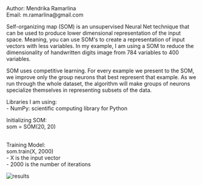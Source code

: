 <div>Author: Mendrika Ramarlina <br/>
Email: m.ramarlina@gmail.com</div>

<p>
Self-organizing map (SOM) is an unsupervised Neural Net technique that can be used to produce lower dimensional representation of the input space. Meaning, you can use SOM's to create a representation of input vectors
with less variables. In my example, I am using a SOM to reduce the dimensionality of handwritten digits image from 784 variables to 400 variables.
</p>
<p>
SOM uses competitive learning. For every example we present to the SOM, we improve only the group neurons that best represent that example. 
As we run through the whole dataset, the algorithm will make groups of neurons specialize themselves in representing subsets of the data.
</p>

Libraries I am using:
    <br/>- NumPy: scientific computing library for Python

Initializing SOM:<br/>
    som = SOM(20, 20)<br/><br/>

Training Model:<br/>
    som.train(X, 2000)  <br/>
        - X is the input vector<br/>
        - 2000 is the number of iterations<br/>

<div><img src="https://github.com/ramarlina/som/blob/master/som_results.png" alt="results" /></div>
